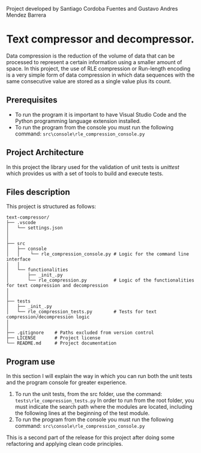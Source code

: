 Project developed by Santiago Cordoba Fuentes and Gustavo Andres Mendez Barrera

# Text compressor and decompressor.

Data compression is the reduction of the volume of data that can be processed to represent a certain information using a smaller amount of space. In this project, the use of RLE compression or Run-length encoding is a very simple form of data compression in which data sequences with the same consecutive value are stored as a single value plus its count.

## Prerequisites

- To run the program it is important to have Visual Studio Code and the Python programming language extension installed.
- To run the program from the console you must run the following command: `src\console\rle_compression_console.py`

## Project Architecture

In this project the library used for the validation of unit tests is *unittest* which provides us with a set of tools to build and execute tests.

## Files description 

This project is structured as follows:

```
text-compressor/
├── .vscode
│   └── settings.json
│
│
├── src
│   ├── console
│   │    └── rle_compression_console.py # Logic for the command line interface
│   │    
│   └── functionalities
│       ├── _init_.py
│       └── rle_compression.py          # Logic of the functionalities for text compression and decompression 
│
│
├── tests
│   ├── _init_.py
│   └── rle_compression_tests.py        # Tests for text compression/decompression logic
│ 
│
├── .gitignore    # Paths excluded from version control
├── LICENSE       # Project license
└── README.md     # Project documentation
```

## Program use

In this section I will explain the way in which you can run both the unit tests and the program console for greater experience.

1. To run the unit tests, from the src folder, use the command: `tests\rle_compression_tests.py` In order to run from the root folder, you must indicate the search path where the modules are located, including the following lines at the beginning of the test module.
2. To run the program from the console you must run the following command: `src\console\rle_compression_console.py`

This is a second part of the release for this project after doing some refactoring and applying clean code principles.